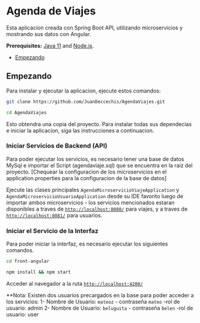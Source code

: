 # Agenda de Viajes

Esta aplicacion creada con Spring Boot API, utilizando microservicios y mostrando sus datos con Angular.


**Prerequisites:** [Java 11](http://www.oracle.com/technetwork/java/javase/downloads/jdk8-downloads-2133151.html) and [Node.js](https://nodejs.org/).


* [Empezando](#getting-started)

## Empezando

Para instalar y ejecutar la aplicacion, ejecute estos comandos:

```bash
git clone https://github.com/JuanDeccechis/AgendaViajes.git
```
```bash
cd AgendaViajes
```

Esto obtendra una copia del proyecto. Para instalar todas sus dependecias e iniciar la aplicacion, siga las instrucciones a continuacion.

### Iniciar Servicios de Backend (API)

Para poder ejecutar los servicios, es necesario tener una base de datos MySql e importar el Script (agendaviaje.sql) que se encuentra en la raiz del proyecto. [Chequear la configuracion de los microservicios en el application.properties para la configuracion de la base de datos]

Ejecute las clases principales `AgendaMicroservicioViajeApplication` y `AgendaMicroservicioUsuarioApplication` desde su IDE favorito luego de importar ambos microservicios - los servicios mencionados estaran disponibles a traves de [`http://localhost:8080/`](http://localhost:8080/) para viajes, y a traves de [`http://localhost:8081/`](http://localhost:8081/) para usuarios.

### Iniciar el Servicio de la Interfaz

Para poder iniciar la interfaz, es necesario ejecutar los siguientes comandos.

```bash
cd front-angular
```
```bash
npm install && npm start
```

Acceder al navegador a la ruta [`http://localhost:4200/`](http://localhost:4200/)

**Nota: Existen dos usuarios precargados en la base para poder acceder a los servicios:
1- Nombre de Usuario: `mateoz` - contraseña `mateo` -rol de usuario: admin
2- Nombre de Usuario: `beluguita` - contraseña `belen` -rol de usuario: user
